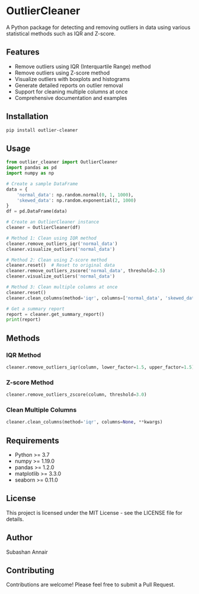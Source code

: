 # OutlierCleaner

A Python package for detecting and removing outliers in data using various statistical methods such as IQR and Z-score.

## Features

- Remove outliers using IQR (Interquartile Range) method
- Remove outliers using Z-score method
- Visualize outliers with boxplots and histograms
- Generate detailed reports on outlier removal
- Support for cleaning multiple columns at once
- Comprehensive documentation and examples

## Installation

```bash
pip install outlier-cleaner
```

## Usage

```python
from outlier_cleaner import OutlierCleaner
import pandas as pd
import numpy as np

# Create a sample DataFrame
data = {
    'normal_data': np.random.normal(0, 1, 1000),
    'skewed_data': np.random.exponential(2, 1000)
}
df = pd.DataFrame(data)

# Create an OutlierCleaner instance
cleaner = OutlierCleaner(df)

# Method 1: Clean using IQR method
cleaner.remove_outliers_iqr('normal_data')
cleaner.visualize_outliers('normal_data')

# Method 2: Clean using Z-score method
cleaner.reset()  # Reset to original data
cleaner.remove_outliers_zscore('normal_data', threshold=2.5)
cleaner.visualize_outliers('normal_data')

# Method 3: Clean multiple columns at once
cleaner.reset()
cleaner.clean_columns(method='iqr', columns=['normal_data', 'skewed_data'])

# Get a summary report
report = cleaner.get_summary_report()
print(report)
```

## Methods

### IQR Method
```python
cleaner.remove_outliers_iqr(column, lower_factor=1.5, upper_factor=1.5)
```

### Z-score Method
```python
cleaner.remove_outliers_zscore(column, threshold=3.0)
```

### Clean Multiple Columns
```python
cleaner.clean_columns(method='iqr', columns=None, **kwargs)
```

## Requirements

- Python >= 3.7
- numpy >= 1.19.0
- pandas >= 1.2.0
- matplotlib >= 3.3.0
- seaborn >= 0.11.0

## License

This project is licensed under the MIT License - see the LICENSE file for details.

## Author

Subashan Annair

## Contributing

Contributions are welcome! Please feel free to submit a Pull Request. 